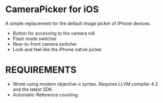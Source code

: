 CameraPicker for iOS
====================

A simple replacement for the default image picker of iPhone devices.
* Button for accessing  to the camera roll
* Flash mode switcher
* Rear-to-front camera switcher
* Look and feel like the iPhone native picker

REQUIREMENTS
============
- Wrote using modern objective-c syntax. Requires LLVM compiler 4.2 and the latest SDK.
- Automatic-Reference counting